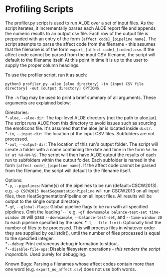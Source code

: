 Profiling Scripts  
====

The profiler.py script is used to run ALOE over a set of input files. As the script iterates, it incrementally parses each ALOE report file and appends the numeric results to an output csv file. Each row of the output file is prepended with an entry of the form `[affect code]_[pipeline name]`. The script attempts to parse the affect code from the filename - this assumes that the filename is of the form `export_[affect code]_[index].csv`. If the affect code cannot be parsed from the input CSV filename, the script will default to the filename itself. At this point in time it is up to the user to supply the proper column headings.

To use the profiler script, run it as such:  

```
python3 profiler.py -aloe [aloe directory] -in [input CSV file directory] -out [output directory] OPTIONS
```  
The `-h` flag may be used to print a brief summary of all arguments. These arguments are explained below:  

Directories:  
*`-aloe`, `--aloe-dir`: The top-level ALOE directory (not the path to aloe.jar). The script runs ALOE from this directory to avoid issues such as sourcing the emoticons file. It's assumed that the aloe jar is located inside `dist/`.  
*`-in`, `--input-dir`: The location of the input CSV files. Subfolders are not processed.  
*`-out`, `--output-dir`: The location of this run's output folder. The script will create a folder with a name containing the date and time in the form `%d-%m-%Y at %H-%M-%S`. The script will then have ALOE output the results of each run to subfolders within the output folder. Each subfolder is named in the form `[affect code]_[pipeline name]`. If the affect code cannot be parsed from the filename, the script will default to the filename itself.  

Options:  
*`-p`, `--pipelines`: Name(s) of the pipelines to be run (default=CSCW2013). e.g. `-p CSCW2013 HeatSegmentationPipeline` will run CSCW2013 on all input files, then HeatSegmentationPipeline on all input files. All results will be output to the single output directory.  
*`-gf`, `--global-flags`: Global pipeline flags to be run with all specified pipelines. Omit the leading '--' e.g. `-gf downsample balance-test-set time-window 30` will pass `--downsample`, `--balance-test-set`, and `--time-window 30` to each pipeline specified by the user. 
*`-l`, `--file-limit`: Optionally limit the number of files to be processed. This will process files in whatever order they are supplied by os.listdir(), until the number of files processed is equal to the specified integer.  
*`--debug`: Print extraneous debug information to stdout.  
*`--disable-file-ops`: Disable filesystem operations - *this renders the script inoperable.* Used purely for debugging.  

Known Bugs: Parsing a filenames whose affect codes contain more than one word (e.g. `export_no_affect.csv`) does not use both words.
